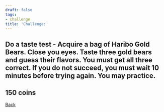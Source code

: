 ```yaml
---
draft: false
tags:
- challenge
title: 'Challenge:'
---
```

## Do a taste test - Acquire a bag of Haribo Gold Bears. Close you eyes. Taste three gold bears and guess their flavors. You must get all three correct. If you do not succeed, you must wait 10 minutes before trying again. You may practice.
## 150 coins
[Back](/jetlag) 
